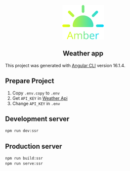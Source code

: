 <div align="center">
    <img src="src/assets/logo.header.png" />
    <h2>Weather app</h2>

</div>

This project was generated with [Angular CLI](https://github.com/angular/angular-cli) version 16.1.4.


## Prepare Project
1. Copy `.env.copy` to `.env`
2. Get `API_KEY` in [Weather Api](https://www.weatherapi.com/)
3. Change `API_KEY` in `.env`

## Development server
```bash
npm run dev:ssr
```


## Production server
```bash
npm run build:ssr
npm run serve:ssr
```
